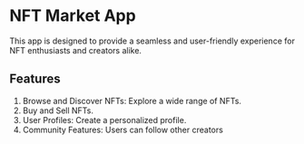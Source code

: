 # NFT Market App

This app is designed to provide a seamless and user-friendly experience for NFT enthusiasts and creators alike.

## Features

1. Browse and Discover NFTs: Explore a wide range of NFTs.
2. Buy and Sell NFTs.
3. User Profiles: Create a personalized profile.
4. Community Features: Users can follow other creators

